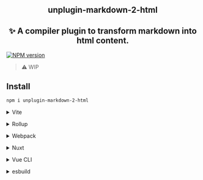 <h2 align="center">
  unplugin-markdown-2-html
</h1>

<h2 align="center">
 ✨ A compiler plugin to transform markdown into html content.
</h2>

[![NPM version](https://img.shields.io/npm/v/unplugin-markdown-2-html?color=a1b858&label=)](https://www.npmjs.com/package/unplugin-markdown-2-html)

> ⚠️ WIP

## Install

```bash
npm i unplugin-markdown-2-html
```

<details>
<summary>Vite</summary><br>

```ts
// vite.config.ts
import UnpluginMarkdown2Html from 'unplugin-markdown-2-html/vite'

export default defineConfig({
  plugins: [
    UnpluginMarkdown2Html({ /* options */ }),
  ],
})
```

Example: [`playground/`](./playground/)

<br></details>

<details>
<summary>Rollup</summary><br>

```ts
// rollup.config.js
import UnpluginMarkdown2Html from 'unplugin-markdown-2-html/rollup'

export default {
  plugins: [
    UnpluginMarkdown2Html({ /* options */ }),
  ],
}
```

<br></details>


<details>
<summary>Webpack</summary><br>

```ts
// webpack.config.js
module.exports = {
  /* ... */
  plugins: [
    require('unplugin-markdown-2-html/webpack')({ /* options */ })
  ]
}
```

<br></details>

<details>
<summary>Nuxt</summary><br>

```ts
// nuxt.config.js
export default {
  buildModules: [
    ['unplugin-markdown-2-html/nuxt', { /* options */ }],
  ],
}
```

> This module works for both Nuxt 2 and [Nuxt Vite](https://github.com/nuxt/vite)

<br></details>

<details>
<summary>Vue CLI</summary><br>

```ts
// vue.config.js
module.exports = {
  configureWebpack: {
    plugins: [
      require('unplugin-markdown-2-html/webpack')({ /* options */ }),
    ],
  },
}
```

<br></details>

<details>
<summary>esbuild</summary><br>

```ts
// esbuild.config.js
import { build } from 'esbuild'
import UnpluginMarkdown2Html from 'unplugin-markdown-2-html/esbuild'

build({
  plugins: [UnpluginMarkdown2Html()],
})
```

<br></details>

